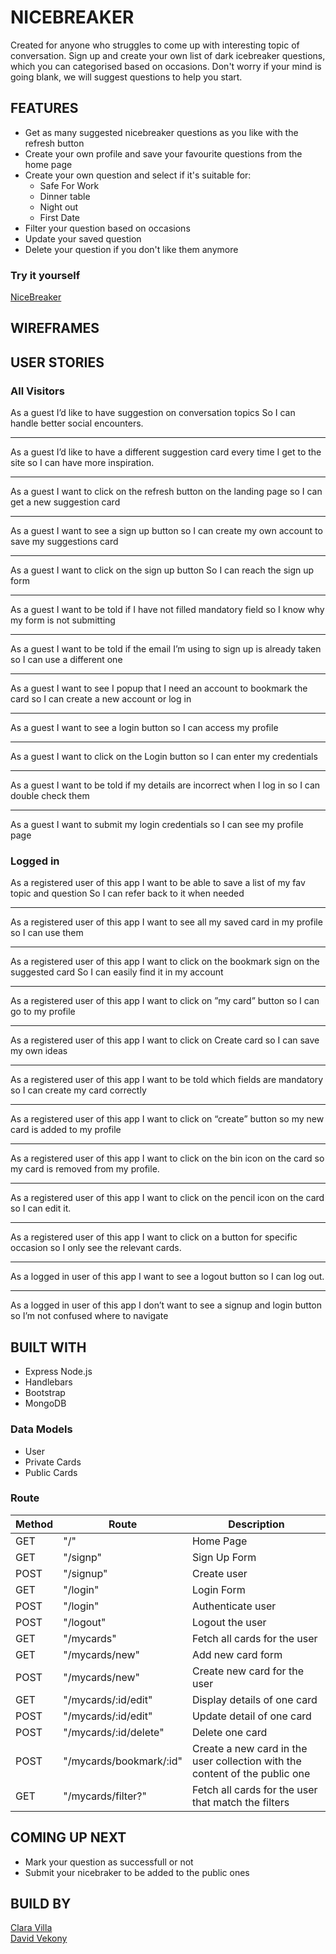 # NICEBREAKER

Created for anyone who struggles to come up with interesting topic of conversation.
Sign up and create your own list of dark icebreaker questions, which you can categorised based on occasions.
Don't worry if your mind is going blank, we will suggest questions to help you start.

## FEATURES

- Get as many suggested nicebreaker questions as you like with the refresh button
- Create your own profile and save your favourite questions from the home page
- Create your own question and select if it's suitable for:
  - Safe For Work
  - Dinner table
  - Night out
  - First Date
- Filter your question based on occasions
- Update your saved question
- Delete your question if you don't like them anymore

### Try it yourself

[NiceBreaker](https://nicebreaker.herokuapp.com/)

## WIREFRAMES

## USER STORIES

### **All Visitors**

As a guest
I’d like to have suggestion on conversation topics
So I can handle better social encounters.

---

As a guest
I’d like to have a different suggestion card every time I get to the site
so I can have more inspiration.

---

As a guest
I want to click on the refresh button on the landing page
so I can get a new suggestion card

---

As a guest
I want to see a sign up button
so I can create my own account to save my suggestions card

---

As a guest
I want to click on the sign up button
So I can reach the sign up form

---

As a guest
I want to be told if I have not filled mandatory field
so I know why my form is not submitting

---

As a guest
I want to be told if the email I’m using to sign up is already taken
so I can use a different one

---

As a guest
I want to see I popup that I need an account to bookmark the card
so I can create a new account or log in

---

As a guest
I want to see a login button
so I can access my profile

---

As a guest
I want to click on the Login button
so I can enter my credentials

---

As a guest
I want to be told if my details are incorrect when I log in
so I can double check them

---

As a guest
I want to submit my login credentials
so I can see my profile page

### **Logged in**

As a registered user of this app
I want to be able to save a list of my fav topic and question
So I can refer back to it when needed

---

As a registered user of this app
I want to see all my saved card in my profile
so I can use them

---

As a registered user of this app
I want to click on the bookmark sign on the suggested card
So I can easily find it in my account

---

As a registered user of this app
I want to click on ”my card” button
so I can go to my profile

---

As a registered user of this app
I want to click on Create card
so I can save my own ideas

---

As a registered user of this app
I want to be told which fields are mandatory
so I can create my card correctly

---

As a registered user of this app
I want to click on “create” button
so my new card is added to my profile

---

As a registered user of this app
I want to click on the bin icon on the card
so my card is removed from my profile.

---

As a registered user of this app
I want to click on the pencil icon on the card
so I can edit it.

---

As a registered user of this app
I want to click on a button for specific occasion
so I only see the relevant cards.

---

As a logged in user of this app
I want to see a logout button
so I can log out.

---

As a logged in user of this app
I don’t want to see a signup and login button
so I’m not confused where to navigate

## BUILT WITH

- Express Node.js
- Handlebars
- Bootstrap
- MongoDB

### Data Models

- User
- Private Cards
- Public Cards

### Route

| Method   | Route                   | Description                                                                 |
|----------|-------------------------|-----------------------------------------------------------------------------|
| GET      | "/"                     | Home Page                                                                   |
| GET      | "/signp"                | Sign Up Form                                                                |
| POST     | "/signup"               | Create user                                                                 |
| GET      | "/login"                | Login Form                                                                  |
| POST     | "/login"                | Authenticate user                                                           |
| POST     | "/logout"               | Logout the user                                                             |
| GET      | "/mycards"              | Fetch all cards for the user                                                |
| GET      | "/mycards/new"          | Add new card form                                                           |
| POST     | "/mycards/new"          | Create new card for the user                                                |
| GET      | "/mycards/:id/edit"     | Display details of one card                                                 |
| POST     | "/mycards/:id/edit"     | Update detail of one card                                                   |
| POST     | "/mycards/:id/delete"   | Delete one card                                                             |
| POST     | "/mycards/bookmark/:id" | Create a new card in the user collection with the content of the public one |
| GET      | "/mycards/filter?"      | Fetch all cards for the user that match the filters                         |

## COMING UP NEXT

- Mark your question as successfull or not
- Submit your nicebraker to be added to the public ones

## BUILD BY

[Clara Villa](https://github.com/claravilla)  
[David Vekony](https://github.com/davidvekony)
